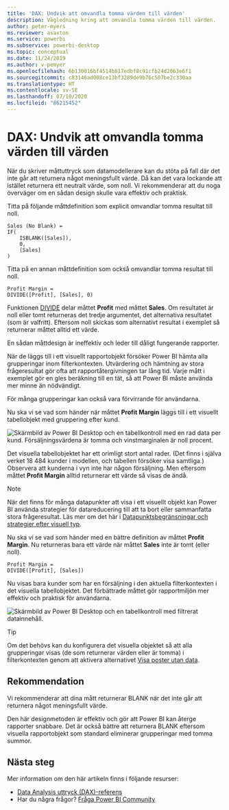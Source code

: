 ```yaml
---
title: 'DAX: Undvik att omvandla tomma värden till värden'
description: Vägledning kring att omvandla tomma värden till värden.
author: peter-myers
ms.reviewer: asaxton
ms.service: powerbi
ms.subservice: powerbi-desktop
ms.topic: conceptual
ms.date: 11/24/2019
ms.author: v-pemyer
ms.openlocfilehash: 6b130016bf4514b817edbf8c91cfb24d2063e6f1
ms.sourcegitcommit: c83146ad008ce13bf3289de9b76c507be2c330aa
ms.translationtype: HT
ms.contentlocale: sv-SE
ms.lasthandoff: 07/10/2020
ms.locfileid: "86215452"
---
```

# <a name="dax-avoid-converting-blanks-to-values"></a>DAX: Undvik att omvandla tomma värden till värden

När du skriver måttuttryck som datamodellerare kan du stöta på fall där det inte går att returnera något meningsfullt värde. Då kan det vara lockande att istället returnera ett neutralt värde, som noll. Vi rekommenderar att du noga överväger om en sådan design skulle vara effektiv och praktisk.

Titta på följande måttdefinition som explicit omvandlar tomma resultat till noll.

```dax
Sales (No Blank) =
IF(
    ISBLANK([Sales]),
    0,
    [Sales]
)
```

Titta på en annan måttdefinition som också omvandlar tomma resultat till noll.

```dax
Profit Margin =
DIVIDE([Profit], [Sales], 0)
```

Funktionen [DIVIDE](/dax/divide-function-dax) delar måttet **Profit** med måttet **Sales**. Om resultatet är noll eller tomt returneras det tredje argumentet, det alternativa resultatet (som är valfritt). Eftersom noll skickas som alternativt resultat i exemplet så returnerar måttet alltid ett värde.

En sådan måttdesign är ineffektiv och leder till dåligt fungerande rapporter.

När de läggs till i ett visuellt rapportobjekt försöker Power BI hämta alla grupperingar inom filterkontexten. Utvärdering och hämtning av stora frågeresultat gör ofta att rapportåtergivningen tar lång tid. Varje mått i exemplet gör en gles beräkning till en tät, så att Power BI måste använda mer minne än nödvändigt.

För många grupperingar kan också vara förvirrande för användarna.

Nu ska vi se vad som händer när måttet **Profit Margin** läggs till i ett visuellt tabellobjekt med gruppering efter kund.

![Skärmbild av Power BI Desktop och en tabellkontroll med en rad data per kund. Försäljningsvärdena är tomma och vinstmarginalen är noll procent. ](media/dax-avoid-converting-blank/table-visual-poor.png)

Det visuella tabellobjektet har ett orimligt stort antal rader. (Det finns i själva verket 18 484 kunder i modellen, och tabellen försöker visa samtliga.) Observera att kunderna i vyn inte har någon försäljning. Men eftersom måttet **Profit Margin** alltid returnerar ett värde så visas de ändå.

> [!NOTE]
> När det finns för många datapunkter att visa i ett visuellt objekt kan Power BI använda strategier för datareducering till att ta bort eller sammanfatta stora frågeresultat. Läs mer om det här i [Datapunktsbegränsningar och strategier efter visuell typ](../visuals/power-bi-data-points.md).

Nu ska vi se vad som händer med en bättre definition av måttet **Profit Margin**. Nu returneras bara ett värde när måttet **Sales** inte är tomt (eller noll).

```dax
Profit Margin =
DIVIDE([Profit], [Sales])
```

Nu visas bara kunder som har en försäljning i den aktuella filterkontexten i det visuella tabellobjektet. Det förbättrade måttet gör rapportmiljön mer effektiv och praktisk för användarna.

![Skärmbild av Power BI Desktop och en tabellkontroll med filtrerat datainnehåll.](media/dax-avoid-converting-blank/table-visual-good.png)

> [!TIP]
> Om det behövs kan du konfigurera det visuella objektet så att alla grupperingar visas (de som returnerar värden eller är tomma) i filterkontexten genom att aktivera alternativet [Visa poster utan data](../create-reports/desktop-show-items-no-data.md).

## <a name="recommendation"></a>Rekommendation

Vi rekommenderar att dina mått returnerar BLANK när det inte går att returnera något meningsfullt värde.

Den här designmetoden är effektiv och gör att Power BI kan återge rapporter snabbare. Det är också bättre att returnera BLANK eftersom visuella rapportobjekt som standard eliminerar grupperingar med tomma summor.

## <a name="next-steps"></a>Nästa steg

Mer information om den här artikeln finns i följande resurser:

- [Data Analysis uttryck (DAX)-referens](/dax/)
- Har du några frågor? [Fråga Power BI Community](https://community.powerbi.com/)
